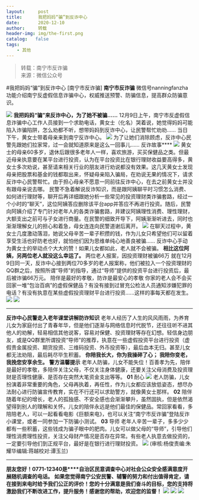 ```yaml
---
layout:     post
title:      我把妈妈“骗”到反诈中心
date:       2020-12-10
author:     转载
header-img: img/the-first.png
catalog:   false
tags:
    - 其他
---
```


<blockquote><p>转载：南宁市反诈骗<br>
来源：微信公众号</p></blockquote>

#我把妈妈“骗”到反诈中心
[南宁市反诈骗]
**南宁市反诈骗**
微信号nanningfanzha
功能介绍南宁反虚假信息诈骗中心，权威推送预警、防骗信息，提高群众防骗意识。

![]({{site.baseurl}}/postimg/P9ficrEVSdibbSahGAohhYfky53ffm6ZicV85b7MehiabwzaImg4owaDavFA7gMkpkdtKYCnVMpz4KVYyYvE9IFKFQ.gif)
**我把妈妈“骗”来反诈中心，为了她不被骗……**
12月9日上午，南宁市反虚假信息诈骗中心工作人员接到一个求助电话，黄女士（化名）哭着说，她觉得妈妈可能陷入诈骗陷阱，怎么劝都不听，想带妈妈到反诈中心，让民警帮忙劝劝……
当日下午，黄女士带着母亲来到南宁反诈中心。
![]({{site.baseurl}}/postimg/m6vdLvvo6W7r62mWAjZS1VHpvA0xCQESAP8UxU0OsUSTmOhUNUUFiaBjLLic2KeA5icPhCQc6WyaAPszs8exgqqyw.jpeg)
为了让她们消除顾虑，反诈中心民警先跟她们拉家常，过一会就知道原来是这么一回事儿……
反诈故事****
![]({{site.baseurl}}/postimg/m6vdLvvo6W7r62mWAjZS1VHpvA0xCQES0tblqMbYKSZNQKib6YW0AEDa3eyEUicph5bdyOhyu5wX1WVowWiaIpkyQ.gif)
黄女士的母亲60多岁，退休后跟很多老年人一样，喜欢旅游，买买保健品之类。但最近母亲执意要在某平台进行投资，认为在平台投资比在银行理财收益要高得多，黄女士多次劝说，甚至请来相关行业的朋友进行劝说都没有效果。这几天黄女士发现母亲把股票和基金的钱都取出来，怀疑母亲陷入骗局，在劝说无果的情况下，请求反诈中心民警帮忙。由于担心母亲不愿意一同前往反诈中心，在去之前黄女士并没有跟母亲说去哪。
民警不急着解说反诈知识，而是跟阿姨聊平时习惯怎么消费、如何进行理财等，聊开后再详细跟她分析一些常见的投资理财类诈骗套路，经过一个小时的“聊天”，这位阿姨答应删除该平台app并答应不再进行投资。随后，民警向阿姨介绍了专门针对老年人的各类诈骗套路，并建议阿姨理性消费、理性理财，大额支出之前可与子女进行商量。在民警的细致开导下，阿姨渐渐听进去，同时也渐渐理解女儿的担心和着急，母女连连向民警道谢后离开。
![]({{site.baseurl}}/postimg/m6vdLvvo6W7r62mWAjZS1VHpvA0xCQESFY6HgI44677iap6Jn5W4gCGntWyqJjDSGAbXrHrtjQZ1HbbB6O5uyoA.jpeg)
在聊天过程中，黄女士几度激动落泪，她说父母辛苦一辈子积攒的钱，作为儿女只希望他们可以留着享受生活也好防老也好，就怕他们因为思维单纯心地善良被骗……
反诈中心手动为黄女士的举动点个大大的赞！如果儿女都如此，老人就不会被骗。
**相比这位阿姨，另两位老人就没这么幸运了。**
两位老人报案，因投资理财被骗66万
就在12月9日同一天，反诈中心接到两位70多岁的老人报案称，他们被拉入一个投资理财的QQ群之后，按照所谓“导师”的指导，通过“导师”提供的投资平台进行投资后，最后被诈骗66万元。
陪伴是最好的孝敬，防诈是最安心的孝敬
你家的老人会不会买回家一堆“包治百病”的虚假保健品？有没有接到过冒充公检法人员通知涉嫌犯罪的电话？有没有执意在某些虚假投资理财平台进行投资......这样的事每天都在发生。
![]({{site.baseurl}}/postimg/m6vdLvvo6W7r62mWAjZS1VHpvA0xCQESTFmfCcGiciavCchrsnqRhnFNLRchVuLN3gkTyJZ2baMRsV4TC6Hv5uZg.jpeg)
![]({{site.baseurl}}/postimg/m6vdLvvo6W7r62mWAjZS1VHpvA0xCQES1eDmibPxvicVl6Q5MIKRpaPUEosriaicTO3tjSlP7rib9o8wdSIdibRY5micw.jpeg)
****
**反诈中心民警走入老年课堂讲解防诈知识**
老年人经历了人生的风风雨雨，为养育儿女为家庭付出了青春年华，但是他们逐渐与网络信息时代脱节，还往往听不进其他人的劝解，轻易相信其他说客，容易对保健、投资理财等存在幻想。轻信身边朋友，或是QQ群里所谓投资“导师”的推荐，执意在一些虚假投资平台进行投资（虚假贵金属投资、期货投资、三维码投资、外币投资等），最后血本无归。甚至儿女都无法劝阻，最后耗尽毕生积蓄。
**你陪我长大，你为我操碎了心；**
**我陪你变老，我挽您安享余生。**
**警方温馨提示**
老年人防骗，儿女不能失位！百善孝为先，陪伴是最好的孝敬，多陪伴关注父母，不仅关注身体健康，还要关注父母消费及投资理财是否理性健康、是否存在突然大笔资金支出等等。
**01**
耐心
![]({{site.baseurl}}/postimg/m6vdLvvo6W7r62mWAjZS1VHpvA0xCQESRUSeibuOb20rPdlqbhBdF0Eibv5YrQEd8ykX9UTavNgKibUdBbamQWQkw.jpeg)
老人防骗，儿女扮演着非常重要的角色，父母再执着，再任性，作为儿女都应该放低姿态，想尽办法耐心进行防骗宣传教育，实在不行还可以求助警方，就像黄女士那样。
**02**
陪伴
随着年纪的增长，老人的孤独感、不安全感也会渐渐攀升，虽然固执，但是依然渴望得到别人的理解和关怀。儿女的陪伴永远是他们最佳的保健品。常回家看看，多陪陪老人，可以一起看看电影《巨额来电》，也可以关注“南宁市反诈骗”登陆反诈小课堂，或者一同参加一下防骗小测试。
**03**
导师
老年人辛苦一辈子，多多少少都有一些积蓄，这些钱成为骗子眼中的肥肉。儿女可以做父母的“导师”，引导他们理性消费理性投资，关注父母财产情况是否存在异常。有些老人执意去做投资的，一定要引导他们到正规平台，最好是在银行进行理财投资。
![]({{site.baseurl}}/postimg/m6vdLvvo6W6aCCOVM3fc1JRVjG0nwA9leMqJRjJp77nDaFqjYo2GLq5iauUdrachH8zrlxkdKrrr5mhMTX7fXwQ.jpeg)
(审核:杨俊责编:朱耀华编辑:蒋越校对:谭玉兰)
***
**朋友您好！0771-12340是****自治区民意调查中心对社会公众安全感满意度开展随机调查的电话。**
**如果您觉得南宁公安民警、辅警的努力和付出值得肯定，请在接到来电时给予我们公正的评价！您的十分满意是我们奋斗的目标，您的支持将激励我们不断改进工作，提升服务！感谢您的帮助，欢迎您的监督！**
![]({{site.baseurl}}/postimg/m6vdLvvo6W4tBmkSw7BynPAZ4dpgGzH6gPSKpMSPibm3ZZdwYARicAqYI6iaLTicawgZUezTc6lgHXWGaSqHwiav3qA.jpeg)
![]({{site.baseurl}}/postimg/m6vdLvvo6W4tBmkSw7BynPAZ4dpgGzH6dmhqpDKgZf4VOiaaxr6LcaFfRCPDEHukjOhPlt2iaH3NnVwoVk1xjWLw.jpeg)
![]({{site.baseurl}}/postimg/m6vdLvvo6W4tBmkSw7BynPAZ4dpgGzH62EZZ3JuBHMHzWr2pWjUukPSqx9WsRt3S4RWQicPNzhvt1LNVX5mbTSw.jpeg)
